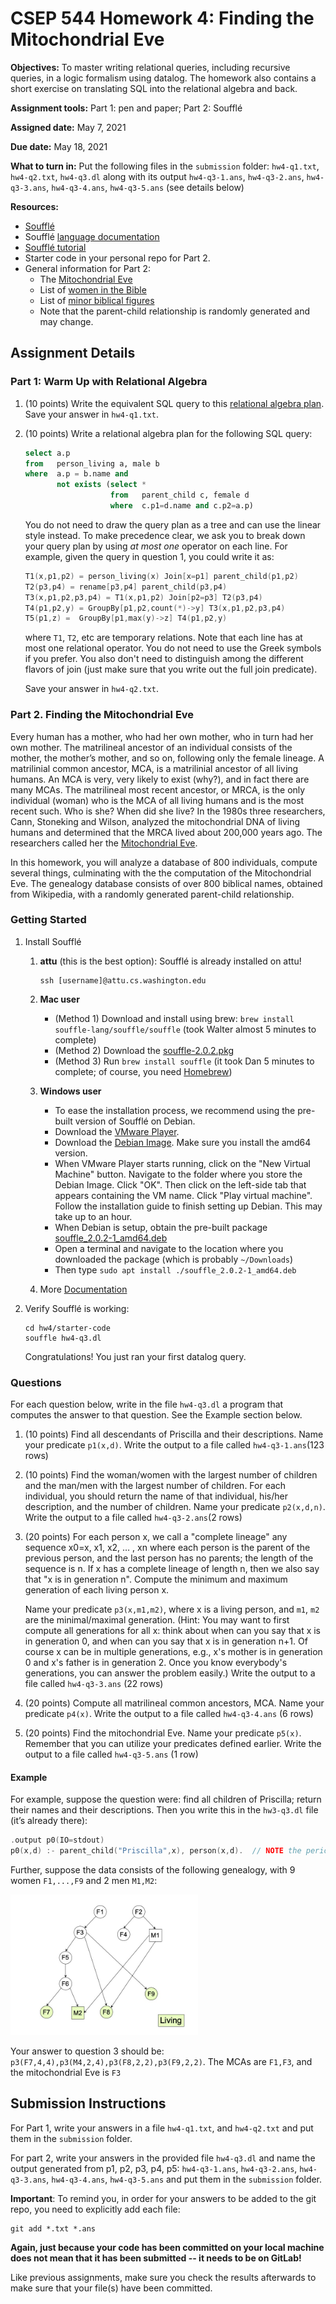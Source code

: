 # CSEP 544 Homework 4: Finding the Mitochondrial Eve

**Objectives:**
To master writing relational queries, including recursive queries, in a logic formalism using datalog.  The homework also contains a short exercise on  translating SQL into the relational algebra and back. 

**Assignment tools:**
Part 1: pen and paper; Part 2: Soufflé

**Assigned date:** May 7, 2021

**Due date:** May 18, 2021

**What to turn in:** Put the following files in the `submission` folder: `hw4-q1.txt`, `hw4-q2.txt`, `hw4-q3.dl` along with its output `hw4-q3-1.ans`, `hw4-q3-2.ans`, `hw4-q3-3.ans`, `hw4-q3-4.ans`, `hw4-q3-5.ans` (see details below)

**Resources:**

- [Soufflé](https://github.com/souffle-lang/souffle)
- Soufflé [language documentation](https://souffle-lang.github.io/docs.html)
- [Soufflé tutorial](https://souffle-lang.github.io/tutorial)
- Starter code in your personal repo for Part 2.
- General information for Part 2:
  - The [Mitochondrial Eve](https://en.wikipedia.org/wiki/Mitochondrial_Eve)
  - List of [women in the Bible](https://en.wikipedia.org/wiki/List_of_women_in_the_Bible)
  - List of [minor biblical figures](https://en.wikipedia.org/wiki/List_of_minor_Old_Testament_figures,_A%E2%80%93K)
  - Note that the parent-child relationship is randomly generated and may change.

## Assignment Details

### Part 1: Warm Up with Relational Algebra

1. (10 points) Write the equivalent SQL query to this [relational algebra plan](figs/ra.pdf "Relational Algebra Plan"). Save your answer in `hw4-q1.txt`.

2. (10 points) Write a relational algebra plan for the following SQL query:

    ```sql
    select a.p
    from   person_living a, male b
    where  a.p = b.name and
           not exists (select *
                       from   parent_child c, female d
                       where  c.p1=d.name and c.p2=a.p)
   ```

    You do not need to draw the query plan as a tree and can use the linear style instead. To make precedence clear, we ask you to break down your query plan by using *at most one* operator on each line.  For example, given the query in question 1, you could write it as:

    ```c
    T1(x,p1,p2) = person_living(x) Join[x=p1] parent_child(p1,p2)
    T2(p3,p4) = rename[p3,p4] parent_child(p3,p4)
    T3(x,p1,p2,p3,p4) = T1(x,p1,p2) Join[p2=p3] T2(p3,p4)
    T4(p1,p2,y) = GroupBy[p1,p2,count(*)->y] T3(x,p1,p2,p3,p4)
    T5(p1,z) =  GroupBy[p1,max(y)->z] T4(p1,p2,y)
    ```

    where `T1`, `T2`, etc are temporary relations. Note that each line has at most one relational operator. You do not need to use the Greek symbols if you prefer. You also don't need to distinguish among the different flavors of join (just make sure that you write out the full join predicate).

    Save your answer in `hw4-q2.txt`.

### Part 2. Finding the Mitochondrial Eve

Every human has a mother, who had her own mother, who in turn had her own mother.  The matrilineal ancestor of an individual consists of the mother, the mother’s mother, and so on, following only the female lineage.  A matrilinial common ancestor, MCA, is a matrilinial ancestor of all living humans.  An MCA is very, very likely to exist (why?), and in fact there are many MCAs.  The matrilineal most recent ancestor, or MRCA, is the only individual (woman) who is the MCA of all living humans and is the most recent such.  Who is she?  When did she live?  In the 1980s three researchers, Cann, Stoneking and Wilson, analyzed the mitochondrial DNA of living humans and determined that the MRCA lived about 200,000 years ago.  The researchers called her the [Mitochondrial Eve](https://en.wikipedia.org/wiki/Mitochondrial_Eve).

In this homework, you will analyze a database of 800 individuals, compute several things, culminating with the the computation of the Mitochondrial Eve.  The genealogy database consists of over 800 biblical names, obtained from Wikipedia, with a randomly generated parent-child relationship.

### Getting Started

1. Install Soufflé
    1. **attu** (this is the best option): Soufflé is already installed on attu!

        ```shell
        ssh [username]@attu.cs.washington.edu
        ```

    2. **Mac user**
        - (Method 1) Download and install using brew: `brew install souffle-lang/souffle/souffle` (took Walter almost 5 minutes to complete)
        - (Method 2) Download the [souffle-2.0.2.pkg](https://github.com/souffle-lang/souffle/releases/tag/2.0.2)
        - (Method 3) Run `brew install souffle` (it took Dan 5 minutes to complete; of course, you need [Homebrew](https://brew.sh/))

    3. **Windows user**
        - To ease the installation process, we recommend using the pre-built version of Soufflé on Debian.
        - Download the [VMware Player](https://my.vmware.com/en/web/vmware/downloads/info/slug/desktop_end_user_computing/vmware_workstation_player/16_0).
        - Download the [Debian Image](https://www.debian.org/distrib/netinst). Make sure you install the amd64 version.
        - When VMware Player starts running, click on the "New Virtual Machine" button.  Navigate to the folder where you store the Debian Image. Click "OK".  Then click on the left-side tab that appears containing the VM name. Click "Play virtual machine". Follow the installation guide to finish setting up Debian. This may take up to an hour.
        - When Debian is setup, obtain the pre-built package [souffle_2.0.2-1_amd64.deb](https://github.com/souffle-lang/souffle/releases/tag/2.0.2)
        - Open a terminal and navigate to the location where you downloaded the package (which is probably `~/Downloads`)
        - Then type `sudo apt install ./souffle_2.0.2-1_amd64.deb`

    4. More [Documentation](https://souffle-lang.github.io/install)

2. Verify Soufflé is working:

   ```shell
   cd hw4/starter-code
   souffle hw4-q3.dl
   ```

   Congratulations! You just ran your first datalog query.

### Questions

For each question below, write in the file `hw4-q3.dl` a program that computes the answer to that question. See the Example section below.

1. (10 points) Find all descendants of Priscilla and their descriptions.  Name your predicate `p1(x,d)`. Write the output to a file called `hw4-q3-1.ans`(123 rows)

2. (10 points) Find the woman/women with the largest number of children and the man/men with the largest number of children. For each individual, you should return the name of that individual, his/her description, and the number of children. Name your predicate `p2(x,d,n)`. Write the output to a file called `hw4-q3-2.ans`(2 rows)

3. (20 points) For each person x, we call a "complete lineage" any sequence x0=x, x1, x2, … , xn where each person is the parent of the previous person, and the last person has no parents; the length of the sequence is n.  If x has a complete lineage of length n, then we also say that "x is in generation n".  Compute the minimum and maximum generation of each living person x.

    Name your predicate `p3(x,m1,m2)`, where x is a living person, and `m1`, `m2` are the minimal/maximal generation. (Hint: You may want to first compute all generations for all x: think about when can you say that x is in generation 0, and when can you say that x is in generation n+1.  Of course x can be in multiple generations, e.g., x's mother is in generation 0 and x's father is in generation 2.   Once you know everybody's generations, you can answer the problem easily.) Write the output to a file called `hw4-q3-3.ans` (22 rows)

4. (20 points) Compute all matrilineal common ancestors, MCA. Name your predicate `p4(x)`. Write the output to a file called `hw4-q3-4.ans` (6 rows)

5. (20 points) Find the mitochondrial Eve.  Name your predicate `p5(x)`. Remember that you can utilize your predicates defined earlier. Write the output to a file called `hw4-q3-5.ans` (1 row)

#### Example

For example, suppose the question were: find all children of Priscilla; return their names and their descriptions. Then you write this in the `hw3-q3.dl` file (it’s already there):

```c
.output p0(IO=stdout)
p0(x,d) :- parent_child("Priscilla",x), person(x,d).  // NOTE the period at the end
```

Further, suppose the data consists of the following genealogy, with 9 women `F1,...,F9` and 2 men `M1,M2`:

  <img src="starter-code/ex.jpg" alt="small genealogy" width="300"/>

Your answer to question 3 should be: `p3(F7,4,4),p3(M4,2,4),p3(F8,2,2),p3(F9,2,2)`.  The MCAs are `F1,F3`, and the mitochondrial Eve is `F3`

## Submission Instructions

For Part 1, write your answers in a file `hw4-q1.txt`, and `hw4-q2.txt` and put them in the `submission` folder.

For part 2, write your answers in the provided file `hw4-q3.dl` and name the output generated from p1, p2, p3, p4, p5: `hw4-q3-1.ans`, `hw4-q3-2.ans`, `hw4-q3-3.ans`, `hw4-q3-4.ans`, `hw4-q3-5.ans` and put them in the `submission` folder.

**Important**: To remind you, in order for your answers to be added to the git repo,
you need to explicitly add each file:

```shell
git add *.txt *.ans
```

**Again, just because your code has been committed on your local machine does not mean that it has been
submitted -- it needs to be on GitLab!**

Like previous assignments, make sure you check the results afterwards to make sure that your file(s)
have been committed.
